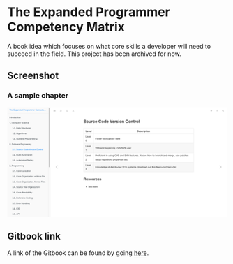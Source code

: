 # The Expanded Programmer Competency Matrix

A book idea which focuses on what core skills a developer will need to succeed in the field. This project has been archived for now.

## Screenshot

### A sample chapter

![book-screenshot](book-screenshot.png)

## Gitbook link

A link of the Gitbook can be found by going [here](https://digitalmockingbird.gitbooks.io/competency/content/).